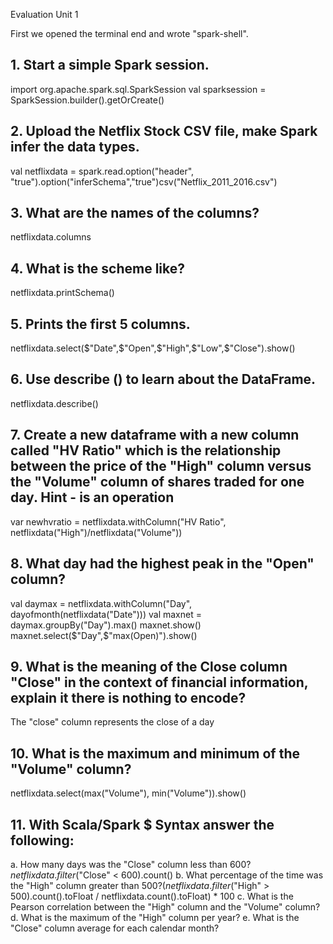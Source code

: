 Evaluation Unit 1

First we opened the terminal end and wrote "spark-shell".

## 1. Start a simple Spark session.
import org.apache.spark.sql.SparkSession
val sparksession = SparkSession.builder().getOrCreate()

## 2. Upload the Netflix Stock CSV file, make Spark infer the data types.
val netflixdata = spark.read.option("header", "true").option("inferSchema","true")csv("Netflix_2011_2016.csv")

## 3. What are the names of the columns?
netflixdata.columns

## 4. What is the scheme like?
netflixdata.printSchema()

## 5. Prints the first 5 columns.
netflixdata.select($"Date",$"Open",$"High",$"Low",$"Close").show()

## 6. Use describe () to learn about the DataFrame.
netflixdata.describe()

## 7. Create a new dataframe with a new column called "HV Ratio" which is the relationship between the price of the "High" column versus the "Volume" column of shares traded for one day. Hint - is an operation
var newhvratio = netflixdata.withColumn("HV Ratio", netflixdata("High")/netflixdata("Volume"))

## 8. What day had the highest peak in the "Open" column?
val daymax = netflixdata.withColumn("Day", dayofmonth(netflixdata("Date")))
val maxnet = daymax.groupBy("Day").max()
maxnet.show()
maxnet.select($"Day",$"max(Open)").show()

## 9. What is the meaning of the Close column "Close" in the context of financial information, explain it there is nothing to encode?
The "close" column represents the close of a day

## 10. What is the maximum and minimum of the "Volume" column?
netflixdata.select(max("Volume"), min("Volume")).show()

## 11. With Scala/Spark $ Syntax answer the following:
a. How many days was the "Close" column less than $600?
netflixdata.filter($"Close" < 600).count()
b. What percentage of the time was the "High" column greater than $500?
(netflixdata.filter($"High" > 500).count().toFloat / netflixdata.count().toFloat) * 100
c. What is the Pearson correlation between the "High" column and the "Volume" column?
d. What is the maximum of the "High" column per year?
e. What is the "Close" column average for each calendar month?
